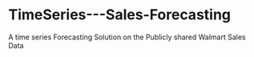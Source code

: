 # TimeSeries---Sales-Forecasting
A time series Forecasting Solution on the Publicly shared Walmart Sales Data

